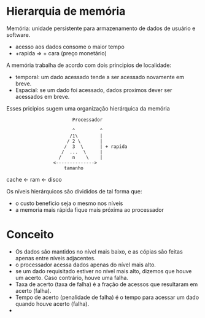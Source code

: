 # Hierarquia de memória

Memória: unidade persistente para armazenamento de dados de usuário e software.

- acesso aos dados consome o maior tempo
- +rapida => + cara (preço monetário)

A memória trabalha de acordo com dois principios de localidade:

- temporal: um dado acessado tende a ser acessado novamente em breve.
- Espacial: se um dado foi acessado, dados proximos dever ser acessados em breve.

Esses pricipios sugem uma organização hierárquica da memória

                            Processador

                            ^         ^
                           /1\        |
                          / 2 \       |
                         /  3  \      | + rapida
                        /  ...  \     |
                       /    n    \    |
                     <-------------->
                         tamanho

cache <- ram <- disco

Os níveis hierárquicos são divididos de tal forma que:

- o custo beneficio seja o mesmo nos níveis
- a memoria mais rápida fique mais próxima ao processador

# Conceito

- Os dados são mantidos no nível mais baixo, e as cópias são feitas apenas entre níveis adjacentes.
-  o processador acessa dados apenas do nível mais alto.
-  se um dado requisitado estiver no nível mais alto, dizemos que houve um acerto. Caso contrário, houve uma falha.
-   Taxa de acerto (taxa de falha) é a fração de acessos que resultaram em acerto (falha).
-   Tempo de acerto (penalidade de falha) é o tempo para acessar um dado quando houve acerto (falha).
-   
